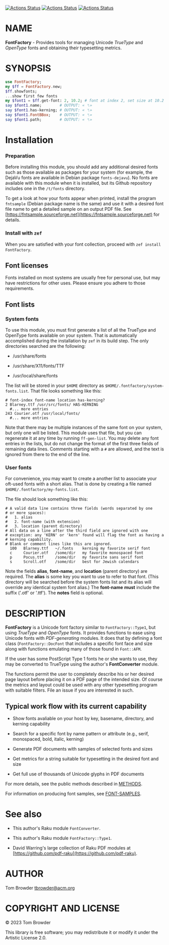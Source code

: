 [![Actions Status](https://github.com/tbrowder/FontFactory/actions/workflows/linux.yml/badge.svg)](https://github.com/tbrowder/FontFactory/actions) [![Actions Status](https://github.com/tbrowder/FontFactory/actions/workflows/macos.yml/badge.svg)](https://github.com/tbrowder/FontFactory/actions) [![Actions Status](https://github.com/tbrowder/FontFactory/actions/workflows/windows.yml/badge.svg)](https://github.com/tbrowder/FontFactory/actions)

NAME
====

**FontFactory** - Provides tools for managing Unicode *TrueType* and *OpenType* fonts and obtaining their typesetting metrics.

SYNOPSIS
========

```raku
use FontFactory;
my $ff = FontFactory.new;
$ff.showfonts;
...show first few fonts
my $font1 = $ff.get-font: 2, 10.2; # font at index 2, set size at 10.2 points
say $font1.name;        # OUTPUT: « ␤»
say $font1.has-kerning; # OUTPUT: « ␤»
say $font1.FontBBox;    # OUTPUT: « ␤»
say $font1.path;        # OUTPUT: « ␤»
```

Installation
============

### Preparation

Before installing this module, you should add any additional desired fonts such as those available as packages for your system (for example, the DejaVu fonts are available in Debian package `fonts-dejavu`). No fonts are available with this module when it is installed, but its Github repository includes one in the `/t/fonts` directory.

To get a look at how your fonts appear when printed, install the program `fntsample` (Debian package name is the same) and use it with a desired font file name to get a detailed sample on an output PDF file. See [https://fntsample.sourceforge.net](https://fntsample.sourceforge.net) for details.

### Install with `zef`

When you are satisfied with your font collection, proceed with `zef install FontFactory`.

Font licenses
-------------

Fonts installed on most systems are usually free for personal use, but may have restrictions for other uses. Please ensure you adhere to those requirements.

Font lists
----------

### System fonts

To use this module, you must first generate a list of all the TrueType and OpenType fonts available on your system. That is automatically accomplished during the installation by `zef` in its build step. The only directories searched are the following:

  * /usr/share/fonts

  * /usr/share/X11/fonts/TTF

  * /usr/local/share/fonts

The list will be stored in your `$HOME` directory as `$HOME/.fontfactory/system-fonts.list`. That file looks something like this:

    # font-index font-name location has-kerning?
    2 Blarney.ttf /usr/src/fonts/ HAS-KERNING
      #... more entries
    243 Courier.otf /usr/local/fonts/
      #... more entries

Note that there may be multiple instances of the same font on your system, but only one will be listed. This module uses that file, but you can regenerate it at any time by running `ff-gen-list`. You may delete any font entries in the lists, but do not change the format of the first three fields of remaining data lines. Comments starting with a `#` are allowed, and the text is ignored from there to the end of the line.

### User fonts

For convenience, you may want to create a another list to associate your oft-used fonts with a short alias. That is done by creating a file named `$HOME/.fontfactory/my-fonts.list`.

The file should look something like this:

    # A valid data line contains three fields (words separated by one 
    # or more spaces):
    #   1. alias
    #   2. font-name (with extension)
    #   3. location (parent directory)
    # All data on a line after the third field are ignored with one 
    # exception: any 'KERN' or 'kern' found will flag the font as having a 
    # kerning capability.
    # Blank or comment lines like this are ignored.
      100   Blarney.ttf   ~/.fonts    kerning my favorite serif font
      c     Courier.otf   /some/dir   my favorite monospaced font
      p     Pocus.ttf     /some/dir   my favorite sans serif font
      s     Scroll.otf    /some/dir   best for Jewish calendars

Note the fields **alias**, **font-name**, and **location** (parent directory) are required. The **alias** is some key you want to use to refer to that font. (This directory will be searched before the system fonts list and its alias will override any identical system font alias.) The **font-name** **must** include the suffix ('.otf' or '.ttf'). The **notes** field is optional.

DESCRIPTION
===========

**FontFactory** is a Unicode font factory similar to `FontFactory::Type1`, but using *TrueType* and *OpenType* fonts. It provides functions to ease using Unicode fonts with *PDF-generating* modules. It does that by defining a font class (`FontFactory::DocFont` that includes a specific font face and size along with functions emulating many of those found in `Font::AFM`.

If the user has some PostScript Type 1 fonts he or she wants to use, they may be converted to TrueType using the author's **FontConverter** module.

The functions permit the user to completely describe his or her desired page layout before placing it on a PDF page of the intended size. Of course the metrics and layout could be used with any other typesetting program with suitable filters. File an issue if you are interested in such.

Typical work flow with its current capability
---------------------------------------------

  * Show fonts avaliable on your host by key, basename, directory, and kerning capability

  * Search for a specific font by name pattern or attribute (e.g., serif, monospaced, bold, italic, kerning)

  * Generate PDF documents with samples of selected fonts and sizes

  * Get metrics for a string suitable for typesetting in the desired font and size

  * Get full use of thousands of Unicode glyphs in PDF documents

For more details, see the public methods described in [METHODS](/METHODS.md).

For information on producing font samples, see [FONT-SAMPLES](/FONT-SAMPLES.md).

See also
========

  * This author's Raku module `FontConverter`.

  * This author's Raku module `FontFactory::Type1`.

  * David Warring's large collection of Raku PDF modules at [https://github.com/pdf-raku](https://github.com/pdf-raku).

AUTHOR
======

Tom Browder <tbrowder@acm.org>

COPYRIGHT AND LICENSE
=====================

© 2023 Tom Browder

This library is free software; you may redistribute it or modify it under the Artistic License 2.0.

